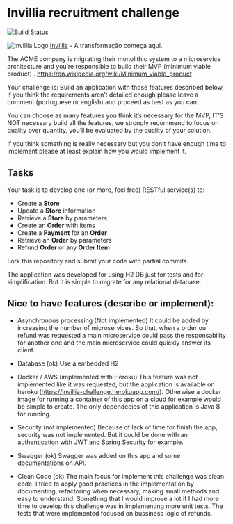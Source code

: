 # Invillia recruitment challenge

[![Build Status](https://travis-ci.org/shelsonjava/invillia.svg?branch=master)](https://travis-ci.org/shelsonjava/invillia)

![Invillia Logo](https://invillia.com/public/assets/img/logo-invillia.svg)
[Invillia](https://https://www.invillia.com/) - A transformação começa aqui.

The ACME company is migrating their monolithic system to a microservice architecture and you’re responsible to build their MVP (minimum viable product)  .
https://en.wikipedia.org/wiki/Minimum_viable_product

Your challenge is:
Build an application with those features described below, if you think the requirements aren’t detailed enough please leave a comment (portuguese or english) and proceed as best as you can.

You can choose as many features you think it’s necessary for the MVP,  IT’S NOT necessary build all the features, we strongly recommend to focus on quality over quantity, you’ll be evaluated by the quality of your solution.

If you think something is really necessary but you don’t have enough time to implement please at least explain how you would implement it.

## Tasks

Your task is to develop one (or more, feel free) RESTful service(s) to:
* Create a **Store**
* Update a **Store** information
* Retrieve a **Store** by parameters
* Create an **Order** with items
* Create a **Payment** for an **Order**
* Retrieve an **Order** by parameters
* Refund **Order** or any **Order Item**

Fork this repository and submit your code with partial commits.

The application was developed for using H2 DB just for tests and for simplification.
But It is simple to migrate for any relational database.

## Nice to have features (describe or implement):
* Asynchronous processing (Not implemented)
It could be added by increasing the number of microservices. 
So that, when a order ou refund was requested a main microservice could pass the responsability 
for another one and the main microservice could quickly answer its client.   

* Database (ok)
Use a embedded H2

* Docker / AWS (implemented with Heroku)
This feature was not implemented like it was requested, but the application is available 
on heroku (https://invillia-challenge.herokuapp.com/). 
Otherwise a docker image for running a container of this app on a cloud for example would 
be simple to create. The only dependecies of this application is Java 8 for running.   

* Security (not implemented)
Because of lack of time for finish the app, security was not implemented. 
But it could be done with an authentication with JWT and Spring Security for example.

* Swagger (ok)
Swagger was added on this app and some documentations on API.

* Clean Code (ok)
The main focus for implement this challenge was clean code. 
I tried to apply good practices in the implementation by documenting, 
refactoring when necessary, making small methods and easy to understand.
Something that I would improve a lot if I had more time to develop this challenge was in implementing more unit tests. 
The tests that were implemented focused on bussiness logic of refunds. 
